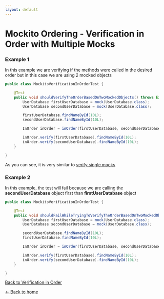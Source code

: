 ```yaml
---
layout: default
---
```


# Mockito Ordering - Verification in Order with Multiple Mocks

### Example 1

In this example we are verifying if the methods were called in the desired order but in this case
we are using 2 mocked objects

```java
public class MockitoVerificationInOrderTest {

    @Test
	public void shouldVerifyTheOrderBasedOnTwoMockedObjects() throws Exception {
		UserDatabase firstUserDatabase = mock(UserDatabase.class);
		UserDatabase secondUserDatabase = mock(UserDatabase.class);

		firstUserDatabase.findNameById(10L);
		secondUserDatabase.findNameById(10L);

		InOrder inOrder = inOrder(firstUserDatabase, secondUserDatabase);

		inOrder.verify(firstUserDatabase).findNameById(10L);
		inOrder.verify(secondUserDatabase).findNameById(10L);
	}

}
```

As you can see, it is very similar to [verify single mocks](mockito-particular-order-single-mock).

### Example 2

In this example, the test will fail because we are calling the **secondUserDatabase** object first than
**firstUserDatabase** object

```java
public class MockitoVerificationInOrderTest {

	@Test
	public void shouldFailWhileTryingToVerifyTheOrderBasedOnTwoMockedObjects() throws Exception {
		UserDatabase firstUserDatabase = mock(UserDatabase.class);
		UserDatabase secondUserDatabase = mock(UserDatabase.class);

		secondUserDatabase.findNameById(10L);
		firstUserDatabase.findNameById(10L);

		InOrder inOrder = inOrder(firstUserDatabase, secondUserDatabase);

		inOrder.verify(firstUserDatabase).findNameById(10L);
		inOrder.verify(secondUserDatabase).findNameById(10L);
	}

}
```

[Back to Verification in Order](mockito-particular-order-with-multiple-mocks)

[<- Back to home](/)
